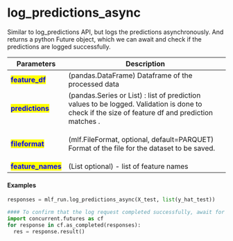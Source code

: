 # log\_predictions\_async

Similar to log\_predictions API, but logs the predictions asynchronously. And returns a python Future object, which we can await and check if the predictions are logged successfully.

| Parameters                                          | Description                                                                                                                                      |
| --------------------------------------------------- | ------------------------------------------------------------------------------------------------------------------------------------------------ |
| <mark style="color:blue;">**feature\_df**</mark>    | (pandas.DataFrame) Dataframe of the processed data                                                                                               |
| <mark style="color:blue;">**predictions**</mark>    | (pandas.Series or List) : list of prediction values to be logged. Validation is done to check if the size of feature df and prediction matches . |
| <mark style="color:blue;">**fileformat**</mark>     | <p></p><p>(mlf.FileFormat, optional, default=PARQUET) Format of the file for the dataset to be saved.</p>                                        |
| <mark style="color:blue;">**feature\_names**</mark> | (List optional) - list of feature names                                                                                                          |

#### Examples

```python
responses = mlf_run.log_predictions_async(X_test, list(y_hat_test))

#### To confirm that the log request completed successfully, await for futures to resolve: This is a blocking call
import concurrent.futures as cf
for response in cf.as_completed(responses):
  res = response.result()
```
